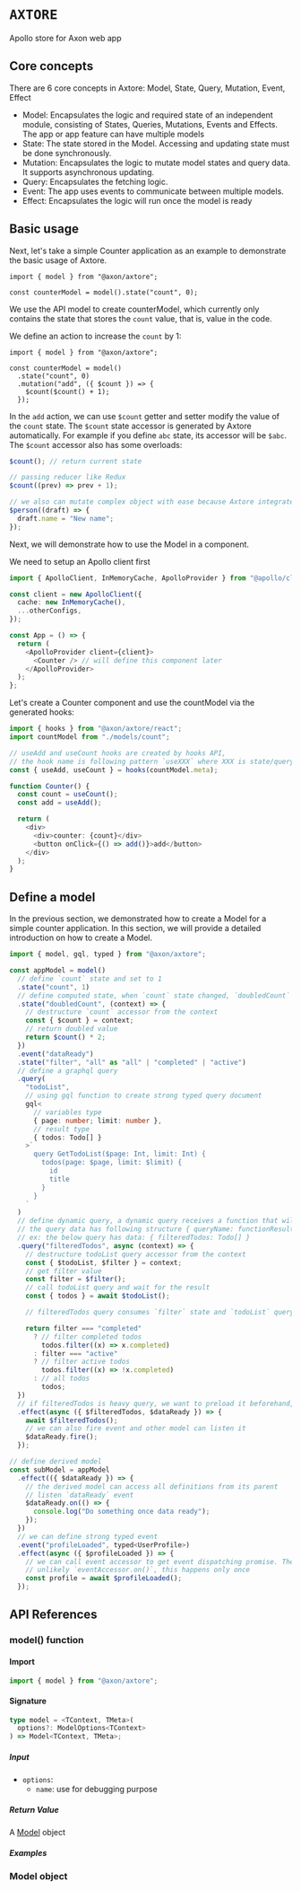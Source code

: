 # `AXTORE`

Apollo store for Axon web app

## Core concepts

There are 6 core concepts in Axtore: Model, State, Query, Mutation, Event, Effect

- Model: Encapsulates the logic and required state of an independent module, consisting of States, Queries, Mutations, Events and Effects. The app or app feature can have multiple models
- State: The state stored in the Model. Accessing and updating state must be done synchronously.
- Mutation: Encapsulates the logic to mutate model states and query data. It supports asynchronous updating.
- Query: Encapsulates the fetching logic.
- Event: The app uses events to communicate between multiple models.
- Effect: Encapsulates the logic will run once the model is ready

## Basic usage

Next, let's take a simple Counter application as an example to demonstrate the basic usage of Axtore.

```tsx
import { model } from "@axon/axtore";

const counterModel = model().state("count", 0);
```

We use the API model to create counterModel, which currently only contains the state that stores the `count` value, that is, value in the code.

We define an action to increase the `count` by 1:

```tsx
import { model } from "@axon/axtore";

const counterModel = model()
  .state("count", 0)
  .mutation("add", ({ $count }) => {
    $count($count() + 1);
  });
```

In the `add` action, we can use `$count` getter and setter modify the value of the `count` state.
The `$count` state accessor is generated by Axtore automatically. For example if you define `abc` state, its accessor will be `$abc`.
The `$count` accessor also has some overloads:

```ts
$count(); // return current state

// passing reducer like Redux
$count((prev) => prev + 1);

// we also can mutate complex object with ease because Axtore integrates with Immer under the hood
$person((draft) => {
  draft.name = "New name";
});
```

Next, we will demonstrate how to use the Model in a component.

We need to setup an Apollo client first

```ts
import { ApolloClient, InMemoryCache, ApolloProvider } from "@apollo/client";

const client = new ApolloClient({
  cache: new InMemoryCache(),
  ...otherConfigs,
});

const App = () => {
  return (
    <ApolloProvider client={client}>
      <Counter /> // will define this component later
    </ApolloProvider>
  );
};
```

Let's create a Counter component and use the countModel via the generated hooks:

```ts
import { hooks } from "@axon/axtore/react";
import countModel from "./models/count";

// useAdd and useCount hooks are created by hooks API,
// the hook name is following pattern `useXXX` where XXX is state/query/mutation/event name
const { useAdd, useCount } = hooks(countModel.meta);

function Counter() {
  const count = useCount();
  const add = useAdd();

  return (
    <div>
      <div>counter: {count}</div>
      <button onClick={() => add()}>add</button>
    </div>
  );
}
```

## Define a model

In the previous section, we demonstrated how to create a Model for a simple counter application. In this section, we will provide a detailed introduction on how to create a Model.

```ts
import { model, gql, typed } from "@axon/axtore";

const appModel = model()
  // define `count` state and set to 1
  .state("count", 1)
  // define computed state, when `count` state changed, `doubledCount` state re-computes as well
  .state("doubledCount", (context) => {
    // destructure `count` accessor from the context
    const { $count } = context;
    // return doubled value
    return $count() * 2;
  })
  .event("dataReady")
  .state("filter", "all" as "all" | "completed" | "active")
  // define a graphql query
  .query(
    "todoList",
    // using gql function to create strong typed query document
    gql<
      // variables type
      { page: number; limit: number },
      // result type
      { todos: Todo[] }
    >`
      query GetTodoList($page: Int, limit: Int) {
        todos(page: $page, limit: $limit) {
          id
          title
        }
      }
    `
  )
  // define dynamic query, a dynamic query receives a function that will be executed when the query calls
  // the query data has following structure { queryName: functionResult }
  // ex: the below query has data: { filteredTodos: Todo[] }
  .query("filteredTodos", async (context) => {
    // destructure todoList query accessor from the context
    const { $todoList, $filter } = context;
    // get filter value
    const filter = $filter();
    // call todoList query and wait for the result
    const { todos } = await $todoList();

    // filteredTodos query consumes `filter` state and `todoList` query data, whenever these changed, filteredTodos also does re-computing

    return filter === "completed"
      ? // filter completed todos
        todos.filter((x) => x.completed)
      : filter === "active"
      ? // filter active todos
        todos.filter((x) => !x.completed)
      : // all todos
        todos;
  })
  // if filteredTodos is heavy query, we want to preload it beforehand, just put the preloading logic into effect
  .effect(async ({ $filteredTodos, $dataReady }) => {
    await $filteredTodos();
    // we can also fire event and other model can listen it
    $dataReady.fire();
  });

// define derived model
const subModel = appModel
  .effect(({ $dataReady }) => {
    // the derived model can access all definitions from its parent
    // listen `dataReady` event
    $dataReady.on(() => {
      console.log("Do something once data ready");
    });
  })
  // we can define strong typed event
  .event("profileLoaded", typed<UserProfile>)
  .effect(async ({ $profileLoaded }) => {
    // we can call event accessor to get event dispatching promise. The promise will be resolved when the event fires
    // unlikely `eventAccessor.on()`, this happens only once
    const profile = await $profileLoaded();
  });
```

## API References

### **model() function**

#### **Import**

```ts
import { model } from "@axon/axtore";
```

#### **Signature**

```ts
type model = <TContext, TMeta>(
  options?: ModelOptions<TContext>
) => Model<TContext, TMeta>;
```

##### **Input**

- `options`:
  - `name`: use for debugging purpose

##### **Return Value**

A [Model](#model-object) object

##### **Examples**

### **Model object**
